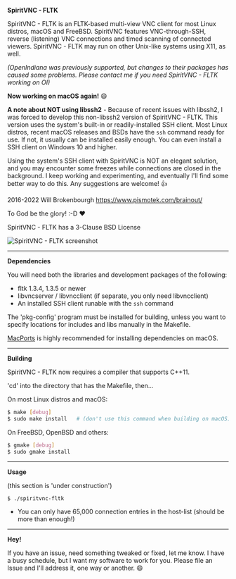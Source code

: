 __SpiritVNC - FLTK__

SpiritVNC - FLTK is an FLTK-based multi-view VNC client for most Linux distros, macOS and FreeBSD.  SpiritVNC features VNC-through-SSH, reverse (listening) VNC connections and timed scanning of connected viewers.  SpiritVNC - FLTK may run on other Unix-like systems using X11, as well.

_(OpenIndiana was previously supported, but changes to their packages has caused some problems.  Please contact me if you need SpiritVNC - FLTK working on OI)_

__Now working on macOS again!__ :smile:

__A note about NOT using libssh2__ - Because of recent issues with libssh2, I was forced to develop this non-libssh2 version of SpiritVNC - FLTK.  This version uses the system's built-in or readily-installed SSH client.  Most Linux distros, recent macOS releases and BSDs have the `ssh` command ready for use.  If not, it usually can be installed easily enough.  You can even install a SSH client on Windows 10 and higher.

Using the system's SSH client with SpiritVNC is NOT an elegant solution, and you may encounter some freezes while connections are closed in the background.  I keep working and experimenting, and eventually I'll find some better way to do this.  Any suggestions are welcome! 👍

2016-2022 Will Brokenbourgh
https://www.pismotek.com/brainout/

To God be the glory! :-D :heart:

SpiritVNC - FLTK has a 3-Clause BSD License

![SpiritVNC - FLTK screenshot](https://www.pismotek.com/media/spiritvnc-fltk-2020-11.png)



- - - -

__Dependencies__

You will need both the libraries and development packages of the following:
- fltk 1.3.4, 1.3.5 or newer
- libvncserver / libvncclient (if separate, you only need libvncclient)
- An installed SSH client runable with the `ssh` command

The 'pkg-config' program must be installed for building, unless you want to specify locations for includes and libs manually in the Makefile.

[MacPorts](https://www.macports.org) is highly recommended for installing dependencies on macOS.


- - -

__Building__

SpiritVNC - FLTK now requires a compiler that supports C++11.

'cd' into the directory that has the Makefile, then...

On most Linux distros and macOS:
```sh
$ make [debug]
$ sudo make install   # (don't use this command when building on macOS)
```

On FreeBSD, OpenBSD and others:
```sh
$ gmake [debug]
$ sudo gmake install
```
- - -
__Usage__

(this section is 'under construction')

`$ ./spiritvnc-fltk`

* You can only have 65,000 connection entries in the host-list (should be more than enough!)
- - -

__Hey!__

If you have an issue, need something tweaked or fixed, let me know.  I have a busy schedule, but I want my software to work for you.  Please file an Issue and I'll address it, one way or another. :smile:
